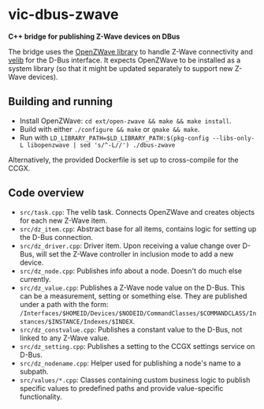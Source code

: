 # vic-dbus-zwave
**C++ bridge for publishing Z-Wave devices on DBus**

The bridge uses the [OpenZWave library](https://github.com/OpenZWave/open-zwave)
to handle Z-Wave connectivity and [velib](https://github.com/victronenergy/velib)
for the D-Bus interface. It expects OpenZWave to be installed as a system
library (so that it might be updated separately to support new Z-Wave devices).

## Building and running
 - Install OpenZWave: `cd ext/open-zwave && make && make install`.
 - Build with either `./configure && make` or `qmake && make`.
 - Run with `LD_LIBRARY_PATH=$LD_LIBRARY_PATH:$(pkg-config --libs-only-L libopenzwave | sed 's/^-L//') ./dbus-zwave`

Alternatively, the provided Dockerfile is set up to cross-compile for the CCGX.

## Code overview
 - `src/task.cpp`: The velib task. Connects OpenZWave and creates objects for
   each new Z-Wave item.
 - `src/dz_item.cpp`: Abstract base for all items, contains logic for setting
   up the D-Bus connection.
 - `src/dz_driver.cpp`: Driver item. Upon receiving a value change over D-Bus,
   will set the Z-Wave controller in inclusion mode to add a new device.
 - `src/dz_node.cpp`: Publishes info about a node. Doesn't do much else currently.
 - `src/dz_value.cpp`: Publishes a Z-Wave node value on the D-Bus. This can be
   a measurement, setting or something else. They are published under a path
   with the form:
   `/Interfaces/$HOMEID/Devices/$NODEID/CommandClasses/$COMMANDCLASS/Instances/$INSTANCE/Indexes/$INDEX`.
 - `src/dz_constvalue.cpp`: Publishes a constant value to the D-Bus, not linked
   to any Z-Wave value.
 - `src/dz_setting.cpp`: Publishes a setting to the CCGX settings service on
   D-Bus.
 - `src/dz_nodename.cpp`: Helper used for publishing a node's name to a subpath.
 - `src/values/*.cpp`: Classes containing custom business logic to publish
   specific values to predefined paths and provide value-specific functionality.
